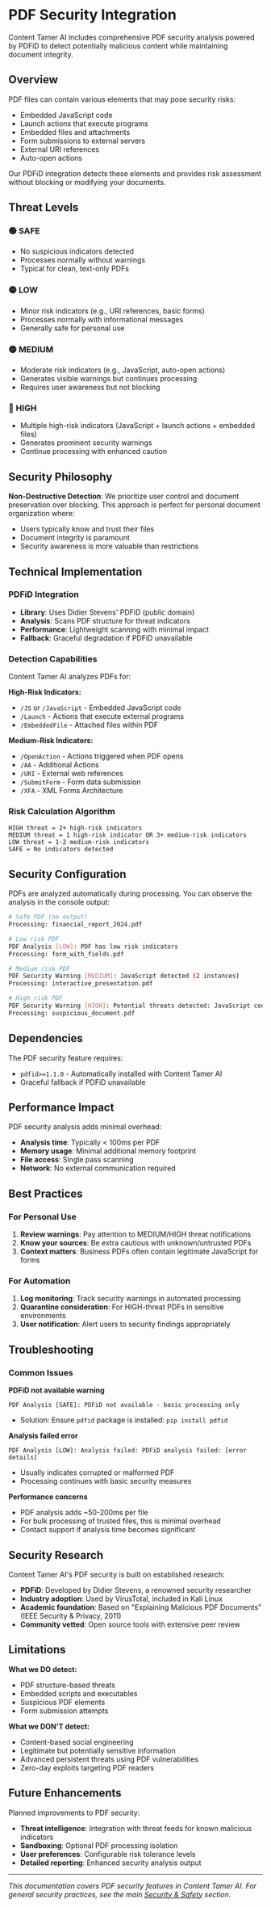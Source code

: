 # PDF Security Integration

Content Tamer AI includes comprehensive PDF security analysis powered by PDFiD to detect potentially malicious content while maintaining document integrity.

## Overview

PDF files can contain various elements that may pose security risks:
- Embedded JavaScript code
- Launch actions that execute programs
- Embedded files and attachments
- Form submissions to external servers
- External URI references
- Auto-open actions

Our PDFiD integration detects these elements and provides risk assessment without blocking or modifying your documents.

## Threat Levels

### 🟢 SAFE
- No suspicious indicators detected
- Processes normally without warnings
- Typical for clean, text-only PDFs

### 🟡 LOW 
- Minor risk indicators (e.g., URI references, basic forms)
- Processes normally with informational messages
- Generally safe for personal use

### 🟡 MEDIUM
- Moderate risk indicators (e.g., JavaScript, auto-open actions)
- Generates visible warnings but continues processing
- Requires user awareness but not blocking

### 🔴 HIGH
- Multiple high-risk indicators (JavaScript + launch actions + embedded files)
- Generates prominent security warnings
- Continue processing with enhanced caution

## Security Philosophy

**Non-Destructive Detection**: We prioritize user control and document preservation over blocking. This approach is perfect for personal document organization where:
- Users typically know and trust their files
- Document integrity is paramount
- Security awareness is more valuable than restrictions

## Technical Implementation

### PDFiD Integration
- **Library**: Uses Didier Stevens' PDFiD (public domain)
- **Analysis**: Scans PDF structure for threat indicators
- **Performance**: Lightweight scanning with minimal impact
- **Fallback**: Graceful degradation if PDFiD unavailable

### Detection Capabilities
Content Tamer AI analyzes PDFs for:

**High-Risk Indicators:**
- `/JS` or `/JavaScript` - Embedded JavaScript code
- `/Launch` - Actions that execute external programs  
- `/EmbeddedFile` - Attached files within PDF

**Medium-Risk Indicators:**
- `/OpenAction` - Actions triggered when PDF opens
- `/AA` - Additional Actions
- `/URI` - External web references
- `/SubmitForm` - Form data submission
- `/XFA` - XML Forms Architecture

### Risk Calculation Algorithm
```
HIGH threat = 2+ high-risk indicators
MEDIUM threat = 1 high-risk indicator OR 3+ medium-risk indicators  
LOW threat = 1-2 medium-risk indicators
SAFE = No indicators detected
```

## Security Configuration

PDFs are analyzed automatically during processing. You can observe the analysis in the console output:

```bash
# Safe PDF (no output)
Processing: financial_report_2024.pdf

# Low risk PDF
PDF Analysis [LOW]: PDF has low risk indicators
Processing: form_with_fields.pdf

# Medium risk PDF  
PDF Security Warning [MEDIUM]: JavaScript detected (2 instances)
Processing: interactive_presentation.pdf

# High risk PDF
PDF Security Warning [HIGH]: Potential threats detected: JavaScript code (3 instances), Launch actions (1 instances)
Processing: suspicious_document.pdf
```

## Dependencies

The PDF security feature requires:
- `pdfid>=1.1.0` - Automatically installed with Content Tamer AI
- Graceful fallback if PDFiD unavailable

## Performance Impact

PDF security analysis adds minimal overhead:
- **Analysis time**: Typically < 100ms per PDF
- **Memory usage**: Minimal additional memory footprint
- **File access**: Single pass scanning
- **Network**: No external communication required

## Best Practices

### For Personal Use
1. **Review warnings**: Pay attention to MEDIUM/HIGH threat notifications
2. **Know your sources**: Be extra cautious with unknown/untrusted PDFs
3. **Context matters**: Business PDFs often contain legitimate JavaScript for forms

### For Automation
1. **Log monitoring**: Track security warnings in automated processing
2. **Quarantine consideration**: For HIGH-threat PDFs in sensitive environments
3. **User notification**: Alert users to security findings appropriately

## Troubleshooting

### Common Issues

**PDFiD not available warning**
```
PDF Analysis [SAFE]: PDFiD not available - basic processing only
```
- Solution: Ensure `pdfid` package is installed: `pip install pdfid`

**Analysis failed error**
```  
PDF Analysis [LOW]: Analysis failed: PDFiD analysis failed: [error details]
```
- Usually indicates corrupted or malformed PDF
- Processing continues with basic security measures

**Performance concerns**
- PDF analysis adds ~50-200ms per file
- For bulk processing of trusted files, this is minimal overhead
- Contact support if analysis time becomes significant

## Security Research

Content Tamer AI's PDF security is built on established research:

- **PDFiD**: Developed by Didier Stevens, a renowned security researcher
- **Industry adoption**: Used by VirusTotal, included in Kali Linux
- **Academic foundation**: Based on "Explaining Malicious PDF Documents" (IEEE Security & Privacy, 2011)
- **Community vetted**: Open source tools with extensive peer review

## Limitations

**What we DO detect:**
- PDF structure-based threats
- Embedded scripts and executables  
- Suspicious PDF elements
- Form submission attempts

**What we DON'T detect:**
- Content-based social engineering
- Legitimate but potentially sensitive information
- Advanced persistent threats using PDF vulnerabilities
- Zero-day exploits targeting PDF readers

## Future Enhancements

Planned improvements to PDF security:
- **Threat intelligence**: Integration with threat feeds for known malicious indicators
- **Sandboxing**: Optional PDF processing isolation
- **User preferences**: Configurable risk tolerance levels
- **Detailed reporting**: Enhanced security analysis output

---

*This documentation covers PDF security features in Content Tamer AI. For general security practices, see the main [Security & Safety](../README.md#-security--safety) section.*